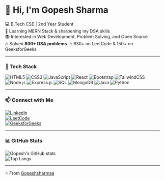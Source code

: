 # 👋 Hi, I'm Gopesh Sharma  

💻 B.Tech CSE | 2nd Year Student  
🚀 Learning MERN Stack & sharpening my DSA skills  
📚 Interested in Web Development, Problem Solving, and Open Source  
🔥 Solved **800+ DSA problems** → 630+ on LeetCode & 150+ on GeeksforGeeks  

---

### 🔧 Tech Stack
![HTML5](https://img.shields.io/badge/HTML5-E34F26?style=for-the-badge&logo=html5&logoColor=white)
![CSS3](https://img.shields.io/badge/CSS3-1572B6?style=for-the-badge&logo=css3&logoColor=white)
![JavaScript](https://img.shields.io/badge/JavaScript-323330?style=for-the-badge&logo=javascript&logoColor=F7DF1E)
![React](https://img.shields.io/badge/React-20232A?style=for-the-badge&logo=react&logoColor=61DAFB)
![Bootstrap](https://img.shields.io/badge/Bootstrap-563D7C?style=for-the-badge&logo=bootstrap&logoColor=white)
![TailwindCSS](https://img.shields.io/badge/Tailwind_CSS-38B2AC?style=for-the-badge&logo=tailwind-css&logoColor=white)
![Node.js](https://img.shields.io/badge/Node.js-339933?style=for-the-badge&logo=nodedotjs&logoColor=white)
![Express.js](https://img.shields.io/badge/Express.js-000000?style=for-the-badge&logo=express&logoColor=white)
![SQL](https://img.shields.io/badge/SQL-003B57?style=for-the-badge&logo=database&logoColor=white)
![MongoDB](https://img.shields.io/badge/MongoDB-4EA94B?style=for-the-badge&logo=mongodb&logoColor=white)
![Java](https://img.shields.io/badge/Java-ED8B00?style=for-the-badge&logo=openjdk&logoColor=white)
![Python](https://img.shields.io/badge/Python-3776AB?style=for-the-badge&logo=python&logoColor=white)


---


### 📫 Connect with Me
[![LinkedIn](https://img.shields.io/badge/LinkedIn-0077B5?style=for-the-badge&logo=linkedin&logoColor=white)](https://linkedin.com/in/yourprofile)  
[![LeetCode](https://img.shields.io/badge/LeetCode-FFA116?style=for-the-badge&logo=leetcode&logoColor=black)](https://leetcode.com/yourusername)  
[![GeeksforGeeks](https://img.shields.io/badge/GeeksforGeeks-0F9D58?style=for-the-badge&logo=geeksforgeeks&logoColor=white)](https://auth.geeksforgeeks.org/user/yourusername)


---

### 📊 GitHub Stats
![Gopesh's GitHub stats](https://github-readme-stats.vercel.app/api?username=Gopeshsharmaa&show_icons=true&theme=radical)  
![Top Langs](https://github-readme-stats.vercel.app/api/top-langs/?username=Gopeshsharmaa&layout=compact&theme=radical)

---
⭐️ From [Gopeshsharmaa](https://github.com/Gopeshsharmaa)
